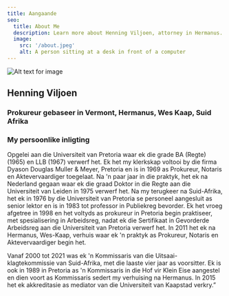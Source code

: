 ```yaml
---
title: Aangaande
seo:
  title: About Me
  description: Learn more about Henning Viljoen, attorney in Hermanus.
  image:
    src: '/about.jpeg'
    alt: A person sitting at a desk in front of a computer
---
```


![Alt text for image](/about.jpg)

## Henning Viljoen

### Prokureur gebaseer in Vermont, Hermanus, Wes Kaap, Suid Afrika

### My persoonlike inligting

Opgelei aan die Universiteit van Pretoria waar ek die grade BA (Regte) (1965) en LLB (1967) verwerf het. Ek het my klerkskap voltooi by die firma Dyason Douglas Muller & Meyer, Pretoria en is in 1969 as Prokureur, Notaris en Aktevervaardiger toegelaat. Na 'n paar jaar in die praktyk, het ek na Nederland gegaan waar ek die graad Doktor in die Regte aan die Universiteit van Leiden in 1975 verwerf het. Na my terugkeer na Suid-Afrika, het ek in 1976 by die Universiteit van Pretoria se personeel aangesluit as senior lektor en is in 1983 tot professor in Publiekreg bevorder. Ek het vroeg afgetree in 1998 en het voltyds as prokureur in Pretoria begin praktiseer, met spesialisering in Arbeidsreg, nadat ek die Sertifikaat in Gevorderde Arbeidsreg aan die Universiteit van Pretoria verwerf het. In 2011 het ek na Hermanus, Wes-Kaap, verhuis waar ek 'n praktyk as Prokureur, Notaris en Aktevervaardiger begin het.

Vanaf 2000 tot 2021 was ek 'n Kommissaris van die Uitsaai-klagtekommissie van Suid-Afrika, met die laaste vier jaar as voorsitter. Ek is ook in 1989 in Pretoria as 'n Kommissaris in die Hof vir Klein Eise aangestel en dien voort as Kommissaris sedert my verhuising na Hermanus. In 2015 het ek akkreditasie as mediator van die Universiteit van Kaapstad verkry.”
